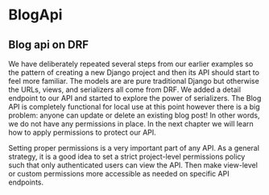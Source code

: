 # BlogApi
## Blog api on DRF

We have deliberately repeated several steps from our earlier examples so the pattern
of creating a new Django project and then its API should start to feel more familiar. The models
are are pure traditional Django but otherwise the URLs, views, and serializers all come from DRF.
We added a detail endpoint to our API and started to explore the power of serializers.
The Blog API is completely functional for local use at this point however there is a big problem:
anyone can update or delete an existing blog post! In other words, we do not have any
permissions in place. In the next chapter we will learn how to apply permissions to protect our
API.

Setting proper permissions is a very important part of any API. As a general strategy, it is a good
idea to set a strict project-level permissions policy such that only authenticated users can view
the API. Then make view-level or custom permissions more accessible as needed on specific API
endpoints.
